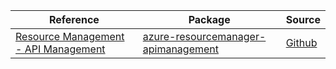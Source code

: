 | Reference | Package | Source |
|---|---|---|
|[Resource Management - API Management](resourcemanager-apimanagement-readme.md)|[azure-resourcemanager-apimanagement](https://repo1.maven.org/maven2/com/azure/resourcemanager/azure-resourcemanager-apimanagement)|[Github](https://github.com/Azure/azure-sdk-for-java/blob/main/sdk/apimanagement/azure-resourcemanager-apimanagement)|
